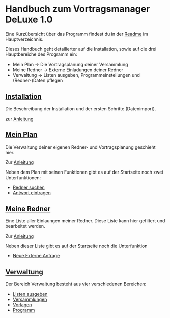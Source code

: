 # Handbuch zum Vortragsmanager DeLuxe 1.0

Eine Kurzübersicht über das Programm findest du in der [Readme](./../README.md) im Hauptverzeichnis.

Dieses Handbuch geht detailierter auf die Installation, sowie auf die drei Hauptbereiche des Programm ein:
* Mein Plan -> Die Vortragsplanung deiner Versammlung
* Meine Redner -> Externe Einladungen deiner Redner
* Verwaltung -> Listen ausgeben, Programmeinstellungen und (Redner-)Daten pflegen

## [Installation](Installation.md) ##
Die Beschreibung der Installation und der ersten Schritte (Datenimport).

zur [Anleitung](Installation.md)

## [Mein Plan](MeinPlan.md) ##
Die Verwaltung deiner eigenen Redner- und Vortragsplanung geschieht hier. 

Zur [Anleitung](MeinPlan.md)

Neben dem Plan mit seinen Funktionen gibt es auf der Startseite noch zwei Unterfunktionen:
* [Redner suchen](MeinPlan.md#redner-suchen)
* [Antwort eintragen](MeinPlan#antwort-eintragen)


## [Meine Redner](MeineRedner.md) ##
Eine Liste aller Einlaungen meiner Redner. Diese Liste kann hier gefiltert und bearbeitet werden.

Zur [Anleitung](MeineRedner.md)

Neben dieser Liste gibt es auf der Startseite noch die Unterfunktion
* [Neue Externe Anfrage](MeineRedner.md#neue-externe-anfrage)

## [Verwaltung](Verwaltung.md) ##
Der Bereich Verwaltung besteht aus vier verschiedenen Bereichen: 
* [Listen ausgeben](Verwaltung.md#listen-ausgeben)
* [Versammlungen](Verwaltung.md#versammlungen)
* [Vorlagen](Verwaltung.md#vorlagen)
* [Programm](Verwaltung.md#programm)
